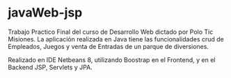 # javaWeb-jsp

Trabajo Practico Final del curso de Desarrollo Web dictado por Polo Tic Misiones.
La aplicación realizada en Java tiene las funcionalidades crud de Empleados, Juegos y 
venta de Entradas de un parque de diversiones.

Realizado en IDE Netbeans 8, utilizando Boostrap en el Frontend, y en el Backend
JSP, Servlets y JPA.
